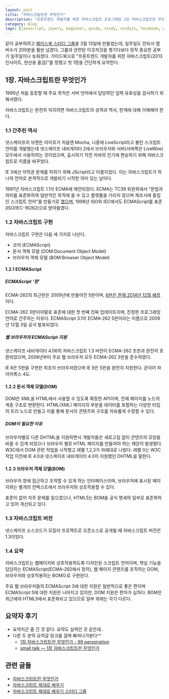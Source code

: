```yaml
---
layout: post
title: "자바스크립트란 무엇인가"
description: "프론트엔드 개발자를 위한 자바스크립트 프로그래밍 1장 자바스크립트란 무엇인가 요약"
category: blog
tags: [javascript, jquery, beginner, guide, study, studyjs, facebook, group]
---
```


같이 공부하려고 [페이스북 스터디 그룹](https://www.facebook.com/groups/learnjsproperly/)을 3월 13일에 만들었는데, 일주일도 안되서 멤버수가 200분을 훨씬 넘겼다. 그룹과 관련된 이것저것을 챙기다보다 정작 중요한 공부가 일주일이나 늦춰졌다. 가이드북으로 "프론트엔드 개발자를 위한 자바스크립트(2013 인사이트, 한선용 옮김)"를 정했고 첫 1장을 간단하게 요약한다.

## 1장. 자바스크립트란 무엇인가

1995년 처음 등장할 때 주요 목적은 서버 언어에서 담당하던 입력 유효성을 검사하기 위해서였다.

자바스크립트는 완전히 익히려면 자바스크립트의 성격과 역사, 한계에 대해 이해해야 한다.

### 1.1 간추린 역사

넷스케이프의 브랜든 아이흐가 처음엔 Mocha, 나중에 LiveScript라고 불린 스크립트 언어를 개발했는데 넷스케이프 내비게이터 2에서 브라우저와 서버(서버쪽은 LiveWire) 모두에서 사용하려는 것이었으며, 출시하기 직전 자바의 인기에 편승하기 위해 자바스크립트로 이름을 바꾸었다.

IE 3에선 저작권 문제를 피하기 위해 JScript라고 이름지었다. 이는 자바스크립트가 하나의 언어로 본격적으로 개발되기 시작한 의미 있는 날이다.

1997년 자바스크립트 1.1이 ECMA에 제안되었다. ECMA는 TC39 위원회에서 “문법과 의미를 표준화하여 일반적인 목적에 쓸 수 있고 플랫폼을 가리지 않으며 제조사에 중립인 스크립트 언어”를 만들기로 [했으며](www.ecma-international.org/memento/TC39.htm), 1998년 ISO와 IEC에서도 ECMAScript를 표준(ISO/IEC-16262)으로 받아들였다.

### 1.2 자바스크립트 구현

자바스크립트 구현은 다음 세 가지로 나뉜다.

- 코어 (ECMAScript)
- 문서 객체 모델 (DOM:Document Object Model)
- 브라우저 객체 모델 (BOM:Browser Object Model)

#### 1.2.1 ECMAScript

##### ECMAScript ‘판’

ECMA-262의 최근판은 2009년에 만들어진 5판이며, [6판은 현재 2014년 12월 예정](https://github.com/lukehoban/es6features)이다. 

ECMA-262 3판이야말로 표준에 대한 첫 번째 진짜 업데이트이며, 진정한 프로그래밍 언어로 간주하는 이유다. ECMAScript 3.1이 ECMA-262 5판이라는 이름으로 2009년 12월 3일 공식 발표되었다.

##### 웹 브라우저의 ECMAScript 지원

넷스케이프 내비게이터 4.06의 자바스크립트 1.3 버전이 ECMA-262 초판과 완전히 호환되었으며, 2008년부터 주요 웹 브라우저 모두 ECMA-262 3판을 준수하였다.

IE 8은 5판을 구현한 최초의 브라우저였으며 IE 9은 5판을 완전히 지원한다. 곧이어 파이어폭스 4도. 

#### 1.2.2 문서 객체 모델(DOM)

DOM은 XML을 HTML에서 사용할 수 있도록 확장한 API이며, 전체 페이지를 노드의 계층 구조로 변환한다. HTML(XML) 페이지의 부분을 데이터를 포함하는 다양한 타입의 트리 노드로 만들고 이를 통해 문서의 콘텐츠와 구조를 자유롭게 수정할 수 있다.

##### DOM이 필요한 이유

브라우저별로 다른 DHTML을 지원하면서 개발자들은 새로고침 없이 콘텐츠의 모양을 바꿀 수 있게 되었으나 브라우저 별로 HTML 페이지를 만들어야 하는 재앙이 발생했다. W3C에서 DOM 관련 작업을 시작했고 레벨 1,2,3가 차례대로 나왔다. 레벨 0는 W3C 작업 이전에 IE 4.0과 넷스케이프 내비게이터 4.0이 지원했던 DHTML을 말한다.

#### 1.2.3 브라우저 객체 모델(BOM)

브라우저 창에 접근하고 조작할 수 있게 하는 인터페이스이며, 브라우저에 표시된 페이지와는 별개의 컨텍스트에서 브라우저와 상호작용할 수 있다.

표준이 없어 자주 문제를 일으켰으나, HTML5는 BOM을 공식 명세의 일부로 표준화하고 있어 개선되고 있다.

### 1.3 자바스크립트 버전

넷스케이프 소스코드가 모질라 프로젝트로 오픈소스로 공개될 때 자바스크립트 버전은 1.3이었다.

### 1.4 요약

자바스크립트는 웹페이지와 상호작용하도록 디자인된 스크립트 언어이며, 핵심 기능을 담당하는 ECMAScript(ECMA-262에서 정의), 웹 페이지 콘텐츠를 조작하는 DOM, 브라우저와 상호작용하는 BOM으로 구현된다.

주요 웹 브라우저들의 ECMAScript 3에 대한 지원은 일반적으로 좋은 편이며 ECMAScript 5에 대한 지원은 나아지고 있지만, DOM 지원은 편차가 심하다. BOM은 최근에야 HTML5에서 표준화되고 있으므로 일부 외에는 각기 다르다.

## 요약자 후기

- 요약치곤 좀 긴 것 같다. 요약도 실력인 것 같은데..
- 다른 두 분의 요약글 링크를 걸며 빠져나가본다^^
    - [1장 자바스크립트란 무엇인가 - 99 perspiration](http://bit.ly/1oy7S75)
    - [small talk — 1장 자바스크립트란 무엇인가](http://bit.ly/OzvzPN)

## 관련 글들

* [자바스크립트란 무엇인가](http://nolboo.github.io/blog/2014/03/20/javascript-for-web-developer-1/)
* [자바스크립트 제대로 배우기](http://nolboo.github.io/blog/2014/03/13/how-to-learn-javascript-properly/)
* [자바스크립트 제대로 배우기 스터디 그룹](http://nolboo.github.io/blog/2014/03/18/how-to-learn-javascript-properly-study/)
